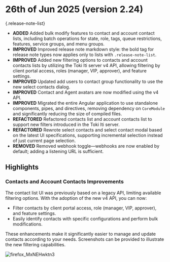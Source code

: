 # 26th of Jun 2025 (version 2.24)

{.release-note-list}
- **ADDED** Added bulk modify features to contact and account contact lists, including batch operations for state, role, tags, queue restrictions, features, service groups, and menu groups.
- **IMPROVED** Improved release note markdown style: the bold tag for release note types now applies only to lists with `.release-note-list`.
- **IMPROVED** Added new filtering options to contacts and account contacts lists by utilizing the Toki Iti server v4 API, allowing filtering by client portal access, roles (manager, VIP, approver), and feature settings.
- **IMPROVED** Updated add users to contact group functionality to use the new select contacts dialog.
- **IMPROVED** Contact and Agent avatars are now modified using the v4 API.
- **IMPROVED** Migrated the entire Angular application to use standalone components, pipes, and directives, removing dependency on `CoreModule` and significantly reducing the size of compiled files.
- **REFACTORED** Refactored contacts list and account contacts list to support new filters introduced in the Toki Iti server.
- **REFACTORED** Rewrote select contacts and select contact modal based on the latest UI specifications, supporting incremental selection instead of just current page selection.
- **REMOVED** Removed webhook toggle—webhooks are now enabled by default; adding a listening URL is sufficient.

## Highlights

### Contacts and Account Contacts Improvements

The contact list UI was previously based on a legacy API, limiting available filtering options. With the adoption of the new v4 API, you can now:

- Filter contacts by client portal access, role (manager, VIP, approver), and feature settings.
- Easily identify contacts with specific configurations and perform bulk modifications.

These enhancements make it significantly easier to manage and update contacts according to your needs. Screenshots can be provided to illustrate the new filtering capabilities.

![firefox_MxNEHwktn3](https://github.com/user-attachments/assets/f7285b11-62cd-487b-8282-e73cb6bbb739)
